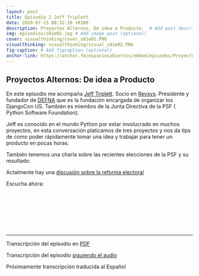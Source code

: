 ```yaml
---
layout: post
title: Episodio 2 Jeff Triplett
date: 2020-07-15 08:32:20 +0300
description: Proyectos Alternos, De idea a Producto.  # Add post description (optional)
img: episodios/s01e02.jpg # Add image post (optional)
cover: visualthinking/cover_s01e02.PNG
visualthinking: visualthinking/visual_s01e02.PNG
fig-caption: # Add figcaption (optional)
anchor-link: https://anchor.fm/espaciosabiertos/embed/episodes/Proyectos-de-idea-a-producto-egpcck
---
```


## Proyectos Alternos: De idea a Producto

En este episodio me acompaña [Jeff Triplett](http://jefftriplett.com/). Socio en [Revsys](https://www.revsys.com/). Presidente y fundador de [DEFNA](defna.org) que es la fundación encargada de organizar los DjangoCon US. También es miembro de la Junta Directiva de la PSF ( Python Software Foundation).

Jeff es conocido en el mundo Python por estar involucrado en muchos proyectos, en esta conversación platicamos de tres proyectos y nos da tips de como poder rápidamente tomar una idea y trabajar para tener un producto en pocas horas. 

También tenemos una charla sobre las recientes elecciones de la PSF y su resultado.

Actalmente hay una [discusión sobre la reforma electoral](https://discuss.python.org/t/psf-board-election-reform/4527)

Escucha ahora:

<iframe src="" height="102px" width="400px" frameborder="0" scrolling="no"></iframe>

--- 

Transcripción del episodio en <a href="../assets/transcriptions/s01_ep02.pdf" target="_blank">PDF</a>

Transcripción del episodio <a href="https://www.rev.com/transcript-editor/Edit?token=IlhoEtAwVbx7Vj15AriwRqaZdI9tlBcL9rPJqWRpsoDFj0iux26_Glk2a_YK59uwQN31VkNnUvoMOPRfKQM7_qzTJ1g&loadFrom=DocumentHeaderDeepLink" target="_blank">siguiendo el audio</a>

Próximamente transcripción traducida al Español